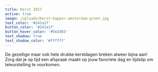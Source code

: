 ```yaml
---
title: Kerst 2017
active: true
image: /uploads/Kerst-kapper-amsterdam-groet.jpg
text_color: '#241a1f'
button_color: '#241a1f'
button_hover_color: '#5e2d83'
text_shadow: true
text_shadow_color: '#ffffff'
---
```



De gezellige maar ook hele drukke kerstdagen breken alweer bijna aan! Zorg dat je op tijd een afspraak maakt op jouw favoriete dag en tijdstip om teleurstelling te voorkomen.